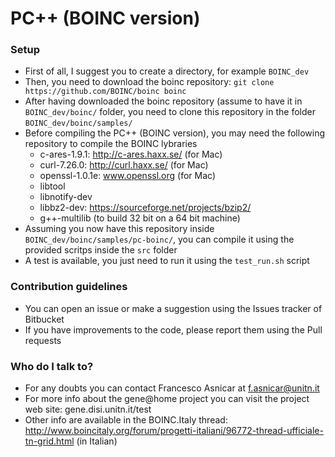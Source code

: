 # PC++ (BOINC version) #


### Setup ###

* First of all, I suggest you to create a directory, for example `BOINC_dev`
* Then, you need to download the boinc repository: `git clone https://github.com/BOINC/boinc boinc`
* After having downloaded the boinc repository (assume to have it in `BOINC_dev/boinc/` folder, you need to clone this repository in the folder `BOINC_dev/boinc/samples/`
* Before compiling the PC++ (BOINC version), you may need the following repository to compile the BOINC lybraries
	* c-ares-1.9.1: http://c-ares.haxx.se/ (for Mac)
	* curl-7.26.0: http://curl.haxx.se/ (for Mac)
	* openssl-1.0.1e: www.openssl.org (for Mac)
	* libtool
	* libnotify-dev
	* libbz2-dev: https://sourceforge.net/projects/bzip2/
	* g++-multilib (to build 32 bit on a 64 bit machine)
* Assuming you now have this repository inside `BOINC_dev/boinc/samples/pc-boinc/`, you can compile it using the provided scritps inside the `src` folder
* A test is available, you just need to run it using the `test_run.sh` script


### Contribution guidelines ###

* You can open an issue or make a suggestion using the Issues tracker of Bitbucket
* If you have improvements to the code, please report them using the Pull requests


### Who do I talk to? ###

* For any doubts you can contact Francesco Asnicar at f.asnicar@unitn.it
* For more info about the gene@home project you can visit the project web site: gene.disi.unitn.it/test
* Other info are available in the BOINC.Italy thread: http://www.boincitaly.org/forum/progetti-italiani/96772-thread-ufficiale-tn-grid.html (in Italian)
